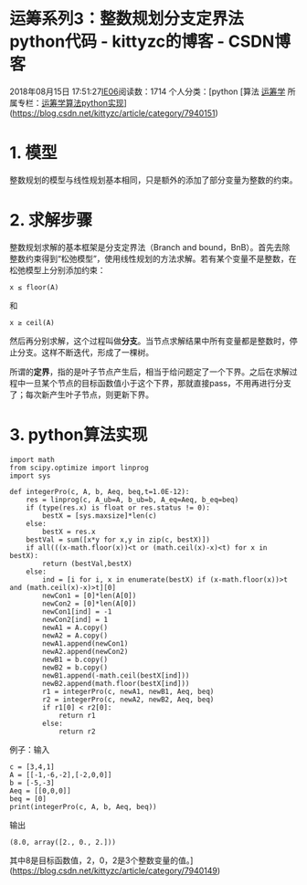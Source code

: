 # 运筹系列3：整数规划分支定界法python代码 - kittyzc的博客 - CSDN博客





2018年08月15日 17:51:27[IE06](https://me.csdn.net/kittyzc)阅读数：1714
个人分类：[python																[算法																[运筹学](https://blog.csdn.net/kittyzc/article/category/7940150)
所属专栏：[运筹学算法python实现](https://blog.csdn.net/column/details/26511.html)](https://blog.csdn.net/kittyzc/article/category/7940151)




# 1. 模型

整数规划的模型与线性规划基本相同，只是额外的添加了部分变量为整数的约束。

# 2. 求解步骤

整数规划求解的基本框架是分支定界法（Branch and bound，BnB）。首先去除整数约束得到“松弛模型”，使用线性规划的方法求解。若有某个变量不是整数，在松弛模型上分别添加约束：

```
x ≤ floor(A)
```

和

```
x ≥ ceil(A)
```

然后再分别求解，这个过程叫做**分支**。当节点求解结果中所有变量都是整数时，停止分支。这样不断迭代，形成了一棵树。

所谓的**定界**，指的是叶子节点产生后，相当于给问题定了一个下界。之后在求解过程中一旦某个节点的目标函数值小于这个下界，那就直接pass，不用再进行分支了；每次新产生叶子节点，则更新下界。

# 3. python算法实现

```
import math
from scipy.optimize import linprog
import sys

def integerPro(c, A, b, Aeq, beq,t=1.0E-12):
    res = linprog(c, A_ub=A, b_ub=b, A_eq=Aeq, b_eq=beq)
    if (type(res.x) is float or res.status != 0): 
        bestX = [sys.maxsize]*len(c)
    else:
        bestX = res.x
    bestVal = sum([x*y for x,y in zip(c, bestX)])
    if all(((x-math.floor(x))<t or (math.ceil(x)-x)<t) for x in bestX):
        return (bestVal,bestX)
    else:
        ind = [i for i, x in enumerate(bestX) if (x-math.floor(x))>t and (math.ceil(x)-x)>t][0]
        newCon1 = [0]*len(A[0])
        newCon2 = [0]*len(A[0])
        newCon1[ind] = -1
        newCon2[ind] = 1
        newA1 = A.copy()
        newA2 = A.copy()
        newA1.append(newCon1)
        newA2.append(newCon2)
        newB1 = b.copy()
        newB2 = b.copy()
        newB1.append(-math.ceil(bestX[ind]))
        newB2.append(math.floor(bestX[ind]))
        r1 = integerPro(c, newA1, newB1, Aeq, beq)
        r2 = integerPro(c, newA2, newB2, Aeq, beq)
        if r1[0] < r2[0]:
            return r1
        else:
            return r2
```

例子：输入

```
c = [3,4,1]
A = [[-1,-6,-2],[-2,0,0]]
b = [-5,-3]
Aeq = [[0,0,0]]
beq = [0]
print(integerPro(c, A, b, Aeq, beq))
```

输出

```
(8.0, array([2., 0., 2.]))
```

其中8是目标函数值，2，0，2是3个整数变量的值。](https://blog.csdn.net/kittyzc/article/category/7940149)





